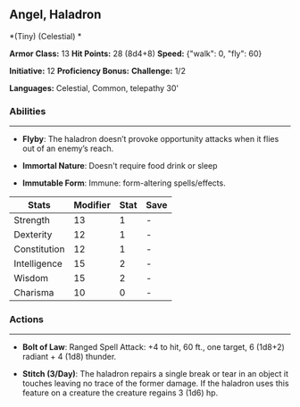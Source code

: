 ## Angel, Haladron
*(Tiny) (Celestial) *

**Armor Class:** 13
**Hit Points:** 28 (8d4+8)
**Speed:** {"walk": 0, "fly": 60}

**Initiative:** 12
**Proficiency Bonus:**
**Challenge:** 1/2

**Languages:** Celestial, Common, telepathy 30'

### Abilities
 --- 
- **Flyby**: The haladron doesn’t provoke opportunity attacks when it flies out of an enemy’s reach.

- **Immortal Nature**: Doesn't require food drink or sleep

- **Immutable Form**: Immune: form-altering spells/effects.



| Stats | Modifier | Stat | Save
| ---- | ---- | ---- | ---- |
| Strength | 13 | 1 | - |
| Dexterity | 12 | 1 | - |
| Constitution | 12 | 1 | - |
| Intelligence | 15 | 2 | - |
| Wisdom | 15 | 2 | - |
| Charisma | 10 | 0 | - |

### Actions
 --- 
- **Bolt of Law**: Ranged Spell Attack: +4 to hit, 60 ft., one target, 6 (1d8+2) radiant + 4 (1d8) thunder.

- **Stitch (3/Day)**: The haladron repairs a single break or tear in an object it touches leaving no trace of the former damage. If the haladron uses this feature on a creature the creature regains 3 (1d6) hp.


